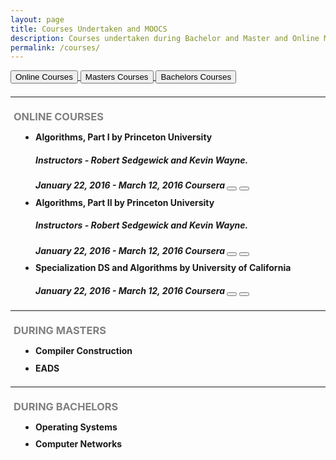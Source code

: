 ```yaml
---
layout: page
title: Courses Undertaken and MOOCS
description: Courses undertaken during Bachelor and Master and Online MOOCS.
permalink: /courses/
---
```


<a href="#moocs">
	<button type="button" class="btn btn-success">Online Courses</button>
</a>
<a href="#during_masters">
	<button type="button" class="btn btn-warning">Masters Courses</button>
</a>
<a href="#during_bachelors">
	<button type="button" class="btn btn-danger">Bachelors Courses</button>
</a>

<hr style="margin-top:21px; margin-bottom:21px" />

<!-- Online Courses -->
<h3 id = "moocs" style="text-transform:uppercase;color:gray; margin-top:21px; margin-bottom:10.5px"><a href="#" style="color: #5CB85C; margin-right: 5px;"><span class="glyphicon glyphicon-triangle-top"></span></a>Online Courses</h3>
<section class="row">
	<div class="col-md-12">
		<ul style="padding-left: 40px; margin-bottom: 10.5px">
			<li>
				<h4 style="margin-top:10.5px; margin-bottom:10.5px">Algorithms, Part I by Princeton University
					<span><h5>Instructors - Robert Sedgewick and Kevin Wayne.</h5></span>
				</h4>
				<h5 style="margin-top:10.5px; margin-bottom:10.5px">
					<span class="glyphicon glyphicon-calendar"></span>January 22, 2016 - March 12, 2016 
					<span class="glyphicon glyphicon-menu-right"></span>Coursera 
					<a>
						<button type="button" title="This course provides no certificate" class="btn btn-default btn-sm">
					  	<span class="glyphicon glyphicon-education"></span>
						</button>
					</a>
					<a href="https://www.coursera.org/course/algs4partI">
						<button type="button" title="Course Homepage" class="btn btn-default btn-sm">
						<span class="glyphicon glyphicon-info-sign"></span>
						</button>
					</a>
				</h5>
			</li>
			<li>
				<h4 style="margin-top:10.5px; margin-bottom:10.5px">Algorithms, Part II by Princeton University
					<span><h5>Instructors - Robert Sedgewick and Kevin Wayne.</h5></span>
				</h4>
				<h5 style="margin-top:10.5px; margin-bottom:10.5px">
					<span class="glyphicon glyphicon-calendar"></span>January 22, 2016 - March 12, 2016 
					<span class="glyphicon glyphicon-menu-right"></span>Coursera 
					<a>
						<button type="button" title="This course provides no certificate" class="btn btn-default btn-sm">
					  	<span class="glyphicon glyphicon-education"></span>
						</button>
					</a>
					<a href="https://www.coursera.org/course/algs4partI">
						<button type="button" title="Course Homepage" class="btn btn-default btn-sm">
						<span class="glyphicon glyphicon-info-sign"></span>
						</button>
					</a>
				</h5>
			</li>
			<li>
				<h4 style="margin-top:10.5px; margin-bottom:5px">Specialization DS and Algorithms by University of California</h4>
				<h5>
					<span class="glyphicon glyphicon-calendar"></span>January 22, 2016 - March 12, 2016 
					<span class="glyphicon glyphicon-menu-right"></span>Coursera 
					<a>
						<button type="button" title="This course provides no certificate" class="btn btn-default btn-sm">
					  	<span class="glyphicon glyphicon-education"></span>
						</button>
					</a>
					<a href="https://www.coursera.org/course/algs4partI">
						<button type="button" title="Course Homepage" class="btn btn-default btn-sm">
						<span class="glyphicon glyphicon-info-sign"></span>
						</button>
					</a>
				</h5>
			</li>
		</ul>
	</div>
</section>

<hr style="margin-top:21px; margin-bottom:21px" />

<!-- Masters Courses -->
<h3 id = "during_masters" style="text-transform:uppercase;color:gray; margin-top:21px; margin-bottom:10.5px"><a href="#" style="color: #f0ad4e; margin-right: 5px;"><span class="glyphicon glyphicon-triangle-top"></span></a>During Masters</h3>
<section class="row">
	<div class="col-md-12">
		<ul style="padding-left: 40px; margin-bottom: 10.5px">
			<li><h4 style="margin-top:10.5px; margin-bottom:10.5px">Compiler Construction</h4></li>
			<li><h4 style="margin-top:10.5px; margin-bottom:10.5px">EADS</h4></li>
		</ul>
	</div>
</section>

<hr style="margin-top:21px; margin-bottom:21px" />

<!-- Bachelor Courses -->
<h3 id = "during_bachelors" style="text-transform:uppercase;color:gray; margin-top:21px; margin-bottom:10.5px"><a href="#" style="color: #d9534f; margin-right: 5px;"><span class="glyphicon glyphicon-triangle-top"></span></a>During Bachelors</h3>
<section class="row">
	<div class="col-md-12">
		<ul style="padding-left: 40px; margin-bottom: 10.5px">
			<li><h4 style="margin-top:10.5px; margin-bottom:10.5px">Operating Systems</h4></li>
			<li><h4 style="margin-top:10.5px; margin-bottom:10.5px">Computer Networks</h4></li>
		</ul>
	</div>
</section>
